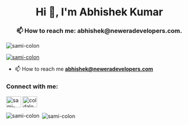 <h1 align="center">Hi 👋, I'm Abhishek Kumar</h1>
<h3 align="center">📫 How to reach me: abhishek@neweradevelopers.com.</h3>

<p align="left"> <img src="https://komarev.com/ghpvc/?username=sami-colon&label=Profile%20views&color=0e75b6&style=flat" alt="sami-colon" /> </p>

<p align="left"> <a href="https://github.com/ryo-ma/github-profile-trophy"><img src="https://github-profile-trophy.vercel.app/?username=sami-colon" alt="sami-colon" /></a> </p>

- 📫 How to reach me **abhishek@neweradevelopers.com**

<h3 align="left">Connect with me:</h3>
<p align="left">
<a href="https://linkedin.com/in/sami-colon" target="blank"><img align="center" src="https://cdn.jsdelivr.net/npm/simple-icons@3.0.1/icons/linkedin.svg" alt="sami-colon" height="30" width="40" /></a>
<a href="https://auth.geeksforgeeks.org/user/coldaloo" target="blank"><img align="center" src="https://cdn.jsdelivr.net/npm/simple-icons@3.0.1/icons/geeksforgeeks.svg" alt="coldaloo" height="30" width="40" /></a>
</p>

<p><img align="left" src="https://github-readme-stats.vercel.app/api/top-langs?username=sami-colon&show_icons=true&locale=en&layout=compact" alt="sami-colon" /></p>

<p>&nbsp;<img align="center" src="https://github-readme-stats.vercel.app/api?username=sami-colon&show_icons=true&locale=en" alt="sami-colon" /></p>
